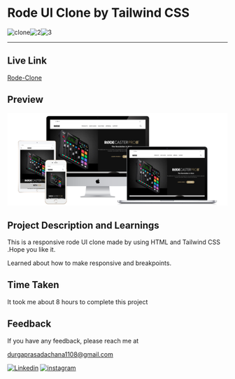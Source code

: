 # Rode UI Clone by Tailwind CSS

![clone](https://img.shields.io/badge/Clone-Project-red)![2](https://img.shields.io/badge/Technologies-HTML%2FCSS%2FTailwind-blue)![3](https://img.shields.io/badge/Multi%20Device-Responsive-green)

---

## Live Link

[Rode-Clone](https://rode-ui-clone-dp1108.netlify.app/)

## Preview

![Rode](./Images/Rode%20UI.png)

## Project Description and Learnings

This is a responsive rode UI clone made by using HTML and Tailwind CSS .Hope you like it.

Learned about how to make responsive and breakpoints.

## Time Taken

It took me about 8 hours to complete this project

## Feedback

If you have any feedback, please reach me at

[durgaprasadachana1108@gmail.com](mailto:durgaprasadachana1108@gmail.com)

<a href='https://www.linkedin.com/in/dp1108/' target="_blank"><img alt='Linkedin' src='https://img.shields.io/badge/Linkedin-100000?style=flat&logo=Linkedin&logoColor=white&labelColor=111FDD&color=1A1ADD'/></a>
<a href='https://www.instagram.com/__durgaprasad__/?r=nametag' target="_blank"><img alt='instagram' src='https://img.shields.io/badge/Instagram-100000?style=flat&logo=instagram&logoColor=white&labelColor=FF4E59&color=F44A4A'/></a>